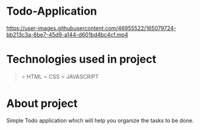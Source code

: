 # Todo-Application

https://user-images.githubusercontent.com/46955522/165079724-bb213c3a-6be7-45d9-a144-d601bd4bc4cf.mp4

# Technologies used in project

> ⭐ HTML 
> ⭐ CSS
> ⭐ JAVASCRIPT

# About project

Simple Todo application which will help you organize the tasks to be done.